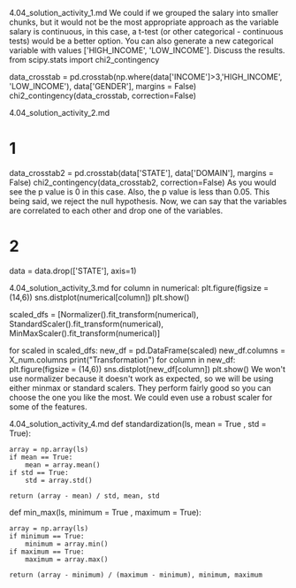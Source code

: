 4.04_solution_activity_1.md
We could if we grouped the salary into smaller chunks, but it would not be the most appropriate approach as the variable salary is continuous, in this case, a t-test (or other categorical - continuous tests) would be a better option. You can also generate a new categorical variable with values ['HIGH_INCOME', 'LOW_INCOME']. Discuss the results.
from scipy.stats import chi2_contingency

data_crosstab = pd.crosstab(np.where(data['INCOME']>3,'HIGH_INCOME', 'LOW_INCOME'), data['GENDER'], margins = False)
chi2_contingency(data_crosstab, correction=False)


4.04_solution_activity_2.md
# 1
data_crosstab2 = pd.crosstab(data['STATE'], data['DOMAIN'], margins = False)
chi2_contingency(data_crosstab2, correction=False)
As you would see the p value is 0 in this case. Also, the p value is less than 0.05. This being said, we reject the null hypothesis. Now, we can say that the variables are correlated to each other and drop one of the variables.

# 2
data = data.drop(['STATE'], axis=1)

4.04_solution_activity_3.md
for column in numerical:
    plt.figure(figsize = (14,6))
    sns.distplot(numerical[column])
plt.show()

scaled_dfs = [Normalizer().fit_transform(numerical), StandardScaler().fit_transform(numerical), MinMaxScaler().fit_transform(numerical)]

for scaled in scaled_dfs:
    new_df = pd.DataFrame(scaled)
    new_df.columns = X_num.columns
    print("Transformation")
    for column in new_df:
        plt.figure(figsize = (14,6))
        sns.distplot(new_df[column])
    plt.show()
We won't use normalizer because it doesn't work as expected, so we will be using either minmax or standard scalers. They perform fairly good so you can choose the one you like the most. We could even use a robust scaler for some of the features.

4.04_solution_activity_4.md
def standardization(ls, mean = True , std = True):

    array = np.array(ls)
    if mean == True:
        mean = array.mean()
    if std == True:
        std = array.std()

    return (array - mean) / std, mean, std


def min_max(ls, minimum = True , maximum = True):

    array = np.array(ls)
    if minimum == True:
        minimum = array.min()
    if maximum == True:
        maximum = array.max()

    return (array - minimum) / (maximum - minimum), minimum, maximum